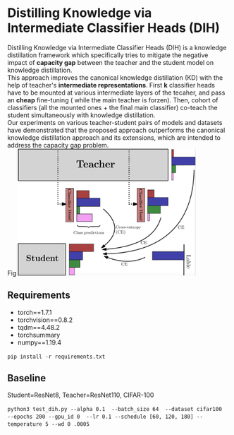 # Distilling Knowledge via Intermediate Classifier Heads (DIH)
<style>
img {
  width: 80%;
  height: 80%;
}
</style>
<p text-align: justify>
Distilling Knowledge via Intermediate Classifier Heads (DIH) is a knowledge distillation framework which specifically tries to mitigate the negative impact of <b>capacity gap</b> between the teacher and the student model on knowledge distillation.
<br>
  This approach improves the canonical knowledge distillation (KD) with the help of teacher's <b>intermediate representations</b>. First <b>k</b> classifier heads have to be mounted at various intermediate layers of the tecaher, and pass an <b>cheap</b> fine-tuning ( while the main teacher is forzen). Then, cohort of classifiers (all the mounted ones + the final main classifier) co-teach the student simultaneously with knowledge distillation.
  <br>
Our experiments on various teacher-student pairs of models and datasets have demonstrated that the proposed approach outperforms the canonical knowledge distillation approach and its extensions, which are intended to address the capacity gap problem.
  <br>
  Fig
  <img src="DIH.png" alt="Distilling Knowledge via Intermediate Classifier Heads (DIH)">

  </p>
  
  
  
  <section>
  <h2>Requirements</h2>
  <ul>
  <li>torch==1.7.1</li>
  <li>torchvision==0.8.2</li>
  <li>tqdm==4.48.2</li>
  <li>torchsummary</li>
   <li>numpy==1.19.4</li>
 </ul>
  <code>pip install -r requirements.txt</code>
</section>
  
  <section>
  <h2>Baseline</h2>
  <p>Student=ResNet8, Teacher=ResNet110, CIFAR-100  </p>
  <code>python3 test_dih.py --alpha 0.1  --batch_size 64  --dataset cifar100  --epochs 200 --gpu_id 0  --lr 0.1 --schedule [60, 120, 180] --temperature 5 --wd 0 .0005
</code>
  

  
</section>
